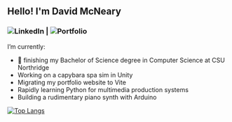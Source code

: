 ## Hello! I'm David McNeary

### ![LinkedIn](https://www.linkedin.com/in/davidmcneary) | ![Portfolio](https://mcneary.tech)

I’m currently: 
- 🌱 finishing my Bachelor of Science degree in Computer Science at CSU Northridge
- Working on a capybara spa sim in Unity
- Migrating my portfolio website to Vite
- Rapidly learning Python for multimedia production systems
- Building a rudimentary piano synth with Arduino

[![Top Langs](https://github-readme-stats.vercel.app/api/top-langs/?username=dmcneary&layout=compact&text_color=FFFFFF&bg_color=0F2027,203A43,2C5364&show_icons=true)](https://github.com/anuraghazra/github-readme-stats)
<!--
**dmcneary/dmcneary** is a ✨ _special_ ✨ repository because its `README.md` (this file) appears on your GitHub profile.

Here are some ideas to get you started:

- 🔭 I’m currently working on ...
- 🌱 I’m currently learning ...
- 👯 I’m looking to collaborate on ...
- 🤔 I’m looking for help with ...
- 💬 Ask me about ...
- 📫 How to reach me: ...
- 😄 Pronouns: ...
- ⚡ Fun fact: ...
-->
